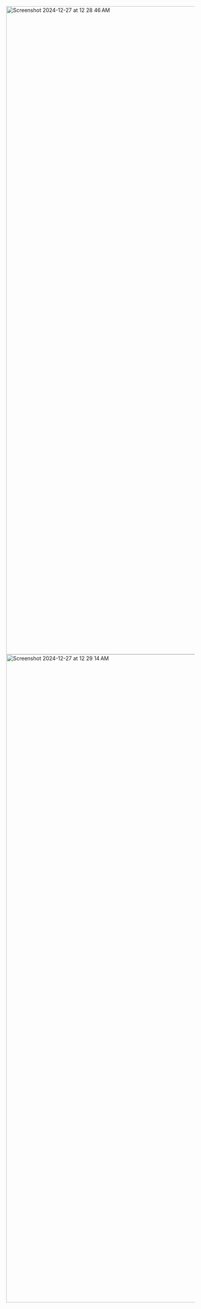 <img width="1728" alt="Screenshot 2024-12-27 at 12 28 46 AM" src="https://github.com/user-attachments/assets/2731c7a1-b4f3-407a-9360-5cf45dffcab3" />
<img width="1728" alt="Screenshot 2024-12-27 at 12 29 14 AM" src="https://github.com/user-attachments/assets/ec7415f6-1488-4986-81fd-da7658eeb852" />
